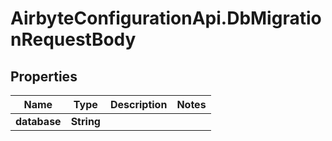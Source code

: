 # AirbyteConfigurationApi.DbMigrationRequestBody

## Properties

Name | Type | Description | Notes
------------ | ------------- | ------------- | -------------
**database** | **String** |  | 


